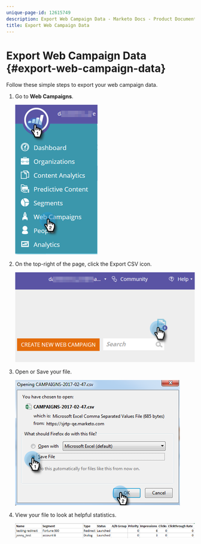```yaml
---
unique-page-id: 12615749
description: Export Web Campaign Data - Marketo Docs - Product Documentation
title: Export Web Campaign Data
---
```


# Export Web Campaign Data {#export-web-campaign-data}

Follow these simple steps to export your web campaign data.

1. Go to **Web Campaigns**.

   ![](assets/one-2.png)

1. On the top-right of the page, click the Export CSV icon.

   ![](assets/two-2.png)

1. Open or Save your file.

   ![](assets/three-2.png)

1. View your file to look at helpful statistics.

   ![](assets/four-1.png)
